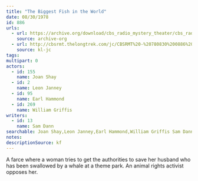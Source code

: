 ```yaml
---
title: "The Biggest Fish in the World"
date: 08/30/1978
id: 886
urls: 
  - url: https://archive.org/download/cbs_radio_mystery_theater/cbs_radio_mystery_theater-0851-0900.zip/cbs_radio_mystery_theater-0851-0900%2Fcbsrmt_0886_the_biggest_fish_in_the_world.mp3
    source: archive-org
  - url: http://cbsrmt.thelongtrek.com/jc/CBSRMT%20-%20780830%200886%20Biggest%20Fish%20In%20The%20World%20vbr%20fb2_jc.mp3
    source: kl-jc
tags: 
multipart: 0
actors:  
  - id: 155
    name: Joan Shay  
  - id: 2
    name: Leon Janney  
  - id: 95
    name: Earl Hammond  
  - id: 269
    name: William Griffis
writers:  
  - id: 13
    name: Sam Dann
searchable: Joan Shay,Leon Janney,Earl Hammond,William Griffis Sam Dann
notes: 
descriptionSource: kf
---
```

A farce where a woman tries to get the authorities to save her husband who has been swallowed by a whale at a theme park. An animal rights activist opposes her.